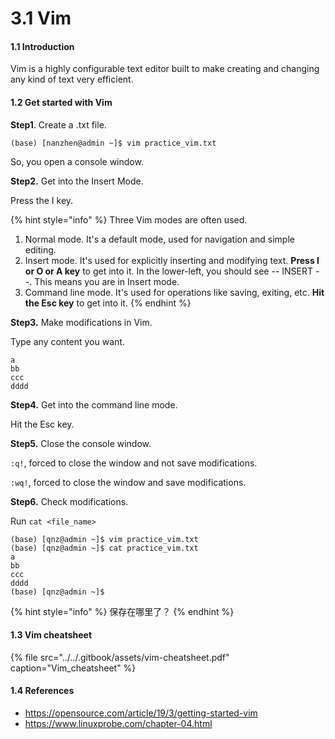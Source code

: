 # 3.1 Vim

#### 1.1 Introduction

Vim is a highly configurable text editor built to make creating and changing any kind of text very efficient.

#### 1.2 Get started with Vim

**Step1**. Create a .txt file.

```
(base) [nanzhen@admin ~]$ vim practice_vim.txt
```

So, you open a console window.

**Step2.** Get into the Insert Mode.

Press the I key.

{% hint style="info" %}
Three Vim modes are often used.

1. Normal mode. It's a default mode, used for navigation and simple editing.
2. Insert mode. It's used for explicitly inserting and modifying text. **Press I or O or A key** to get into it. In the lower-left, you should see -- INSERT --. This means you are in Insert mode.
3. Command line mode. It's used for operations like saving, exiting, etc. **Hit the Esc key** to get into it.
{% endhint %}

**Step3.** Make modifications in Vim.

Type any content you want.

```text
a
bb
ccc
dddd
```

**Step4.** Get into the command line mode.

Hit the Esc key.

**Step5.** Close the console window.

`:q!`, forced to close the window and not save modifications.

`:wq!`, forced to close the window and save modifications.

**Step6.** Check modifications.

Run `cat <file_name>`

```text
(base) [qnz@admin ~]$ vim practice_vim.txt
(base) [qnz@admin ~]$ cat practice_vim.txt
a
bb
ccc
dddd
(base) [qnz@admin ~]$ 
```

{% hint style="info" %}
保存在哪里了？
{% endhint %}

#### 1.3 Vim cheatsheet

{% file src="../../.gitbook/assets/vim-cheatsheet.pdf" caption="Vim\_cheatsheet" %}

#### 1.4 References

* https://opensource.com/article/19/3/getting-started-vim
* https://www.linuxprobe.com/chapter-04.html





